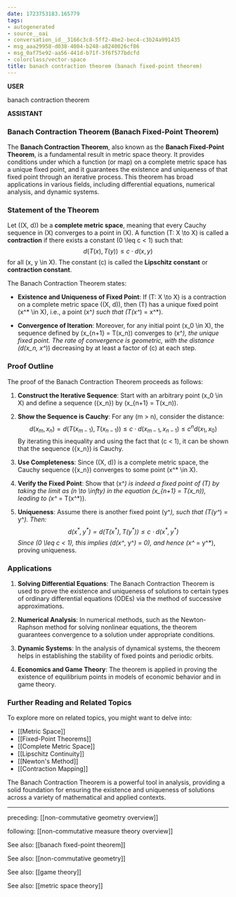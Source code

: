 ```yaml
---
date: 1723753183.165779
tags:
- autogenerated
- source__oai
- conversation_id__3166c3c8-5ff2-4be2-bec4-c3b24a991435
- msg_aaa29958-d038-4004-b248-a8240026cf86
- msg_0af75e92-aa56-441d-b71f-3f6f577bdcfd
- colorclass/vector-space
title: banach contraction theorem (banach fixed-point theorem)
---
```


**USER**

banach contraction theorem


**ASSISTANT**

### Banach Contraction Theorem (Banach Fixed-Point Theorem)

The **Banach Contraction Theorem**, also known as the **Banach Fixed-Point Theorem**, is a fundamental result in metric space theory. It provides conditions under which a function (or map) on a complete metric space has a unique fixed point, and it guarantees the existence and uniqueness of that fixed point through an iterative process. This theorem has broad applications in various fields, including differential equations, numerical analysis, and dynamic systems.

### Statement of the Theorem

Let \((X, d)\) be a **complete metric space**, meaning that every Cauchy sequence in \(X\) converges to a point in \(X\). A function \(T: X \to X\) is called a **contraction** if there exists a constant \(0 \leq c < 1\) such that:
$$
d(T(x), T(y)) \leq c \cdot d(x, y)
$$
for all \(x, y \in X\). The constant \(c\) is called the **Lipschitz constant** or **contraction constant**.

The Banach Contraction Theorem states:

- **Existence and Uniqueness of Fixed Point**: If \(T: X \to X\) is a contraction on a complete metric space \((X, d)\), then \(T\) has a unique fixed point \(x^* \in X\), i.e., a point \(x^*\) such that \(T(x^*) = x^*\).

- **Convergence of Iteration**: Moreover, for any initial point \(x_0 \in X\), the sequence defined by \(x_{n+1} = T(x_n)\) converges to \(x^*\), the unique fixed point. The rate of convergence is geometric, with the distance \(d(x_n, x^*)\) decreasing by at least a factor of \(c\) at each step.

### Proof Outline

The proof of the Banach Contraction Theorem proceeds as follows:

1. **Construct the Iterative Sequence**: Start with an arbitrary point \(x_0 \in X\) and define a sequence \(\{x_n\}\) by \(x_{n+1} = T(x_n)\).

2. **Show the Sequence is Cauchy**: For any \(m > n\), consider the distance:
   $$
   d(x_m, x_n) = d(T(x_{m-1}), T(x_{n-1})) \leq c \cdot d(x_{m-1}, x_{n-1}) \leq c^{n} d(x_1, x_0)
   $$
   By iterating this inequality and using the fact that \(c < 1\), it can be shown that the sequence \(\{x_n\}\) is Cauchy.

3. **Use Completeness**: Since \((X, d)\) is a complete metric space, the Cauchy sequence \(\{x_n\}\) converges to some point \(x^* \in X\).

4. **Verify the Fixed Point**: Show that \(x^*\) is indeed a fixed point of \(T\) by taking the limit as \(n \to \infty\) in the equation \(x_{n+1} = T(x_n)\), leading to \(x^* = T(x^*)\).

5. **Uniqueness**: Assume there is another fixed point \(y^*\), such that \(T(y^*) = y^*\). Then:
   $$
   d(x^*, y^*) = d(T(x^*), T(y^*)) \leq c \cdot d(x^*, y^*)
   $$
   Since \(0 \leq c < 1\), this implies \(d(x^*, y^*) = 0\), and hence \(x^* = y^*\), proving uniqueness.

### Applications

1. **Solving Differential Equations**: The Banach Contraction Theorem is used to prove the existence and uniqueness of solutions to certain types of ordinary differential equations (ODEs) via the method of successive approximations.

2. **Numerical Analysis**: In numerical methods, such as the Newton-Raphson method for solving nonlinear equations, the theorem guarantees convergence to a solution under appropriate conditions.

3. **Dynamic Systems**: In the analysis of dynamical systems, the theorem helps in establishing the stability of fixed points and periodic orbits.

4. **Economics and Game Theory**: The theorem is applied in proving the existence of equilibrium points in models of economic behavior and in game theory.

### Further Reading and Related Topics

To explore more on related topics, you might want to delve into:

- [[Metric Space]]
- [[Fixed-Point Theorems]]
- [[Complete Metric Space]]
- [[Lipschitz Continuity]]
- [[Newton's Method]]
- [[Contraction Mapping]]

The Banach Contraction Theorem is a powerful tool in analysis, providing a solid foundation for ensuring the existence and uniqueness of solutions across a variety of mathematical and applied contexts.


---

preceding: [[non-commutative geometry overview]]  


following: [[non-commutative measure theory overview]]

See also: [[banach fixed-point theorem]]


See also: [[non-commutative geometry]]


See also: [[game theory]]


See also: [[metric space theory]]